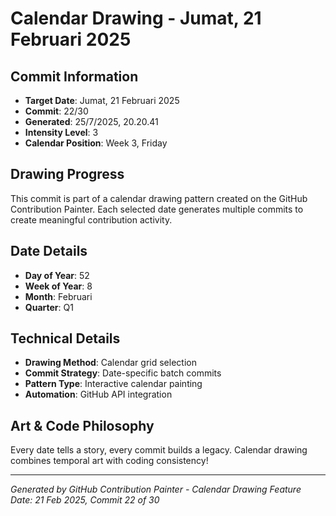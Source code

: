 # Calendar Drawing - Jumat, 21 Februari 2025

## Commit Information
- **Target Date**: Jumat, 21 Februari 2025
- **Commit**: 22/30
- **Generated**: 25/7/2025, 20.20.41
- **Intensity Level**: 3
- **Calendar Position**: Week 3, Friday

## Drawing Progress
This commit is part of a calendar drawing pattern created on the GitHub Contribution Painter.
Each selected date generates multiple commits to create meaningful contribution activity.

## Date Details
- **Day of Year**: 52
- **Week of Year**: 8
- **Month**: Februari
- **Quarter**: Q1

## Technical Details
- **Drawing Method**: Calendar grid selection
- **Commit Strategy**: Date-specific batch commits
- **Pattern Type**: Interactive calendar painting
- **Automation**: GitHub API integration

## Art & Code Philosophy
Every date tells a story, every commit builds a legacy. 
Calendar drawing combines temporal art with coding consistency!

---
*Generated by GitHub Contribution Painter - Calendar Drawing Feature*
*Date: 21 Feb 2025, Commit 22 of 30*